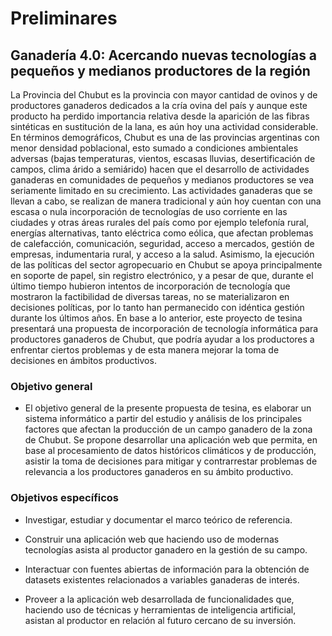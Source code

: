 # Preliminares

## Ganadería 4.0: Acercando nuevas tecnologías a pequeños y medianos productores de la región

La Provincia del Chubut es la provincia con mayor cantidad de ovinos y de productores ganaderos dedicados a la cría ovina del país y aunque este producto ha perdido importancia relativa desde la aparición de las fibras sintéticas en sustitución de la lana, es aún hoy una actividad considerable. En términos demográficos, Chubut es una de las provincias argentinas con menor densidad poblacional, esto sumado a condiciones ambientales adversas (bajas temperaturas, vientos, escasas lluvias, desertificación de campos, clima árido a semiárido) hacen que el desarrollo de actividades ganaderas en comunidades de pequeños y medianos productores se vea seriamente limitado en su crecimiento.  Las actividades ganaderas que se llevan a cabo, se realizan de manera tradicional y aún hoy cuentan con una escasa o nula incorporación de tecnologías de uso corriente en las ciudades y otras áreas rurales del país como por ejemplo telefonía rural, energías alternativas, tanto eléctrica como eólica, que afectan problemas de calefacción, comunicación, seguridad, acceso a mercados, gestión de empresas, indumentaria rural, y acceso a la salud. Asimismo, la ejecución de las políticas del sector agropecuario en Chubut se apoya principalmente en soporte de papel, sin registro electrónico, y a pesar de que, durante el último tiempo hubieron intentos de incorporación de tecnología que mostraron la factibilidad de diversas tareas, no se materializaron en decisiones políticas, por lo tanto han permanecido con idéntica gestión durante los últimos años.
En base a lo anterior, este proyecto de tesina presentará una propuesta de incorporación de tecnología informática para productores ganaderos de Chubut, que podría ayudar a los productores a enfrentar ciertos problemas y de esta manera mejorar la toma de decisiones en ámbitos productivos.

### Objetivo general
- El objetivo general de la presente propuesta de tesina, es elaborar un sistema informático a partir del estudio y análisis de los principales factores que afectan la producción de un campo ganadero de la zona de Chubut. Se propone desarrollar una aplicación web que permita, en base al procesamiento de datos históricos climáticos y de producción, asistir la toma de decisiones para mitigar y contrarrestar problemas de relevancia a los productores ganaderos en su ámbito productivo.

### Objetivos específicos
- Investigar, estudiar y documentar el marco teórico de referencia.

- Construir una aplicación web que haciendo uso de modernas tecnologías asista al productor ganadero en la gestión de su campo.

- Interactuar con fuentes abiertas de información para la obtención de datasets existentes relacionados a variables ganaderas de interés.

- Proveer a la aplicación web desarrollada de funcionalidades que, haciendo uso de técnicas y herramientas de inteligencia artificial, asistan al productor en relación al futuro cercano de su inversión.